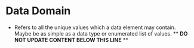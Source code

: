 Data Domain
===========

* Refers to all the unique values which a data element may contain. Maybe be as simple as a data type or enumerated list of values.
** **DO NOT UPDATE CONTENT BELOW THIS LINE** **


